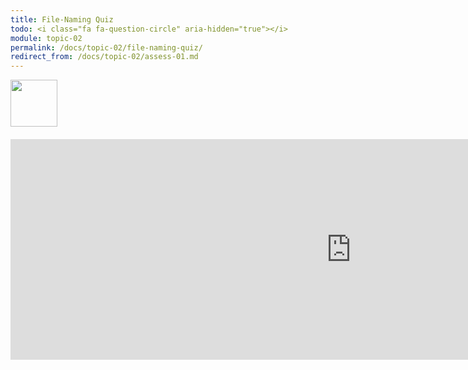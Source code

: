 ```yaml
---
title: File-Naming Quiz
todo: <i class="fa fa-question-circle" aria-hidden="true"></i>
module: topic-02
permalink: /docs/topic-02/file-naming-quiz/
redirect_from: /docs/topic-02/assess-01.md
---
```


<img src="./../../../img/arrow-divider.svg" style="width: 75px; border: none; margin: 0px 0 20px 0" />

<iframe src="https://h5p.org/h5p/embed/174929" width="1090" height="353" frameborder="0" allowfullscreen="allowfullscreen"></iframe><script src="https://h5p.org/sites/all/modules/h5p/library/js/h5p-resizer.js" charset="UTF-8"></script>
